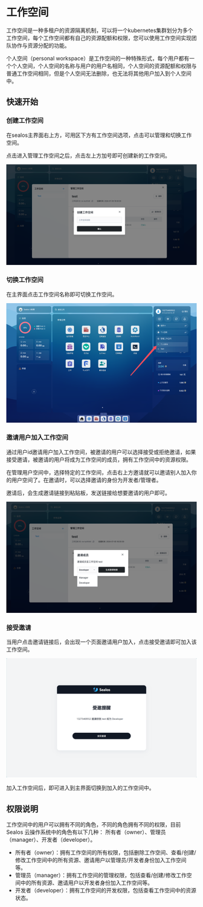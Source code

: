 # 工作空间

工作空间是一种多租户的资源隔离机制，可以将一个kubernetes集群划分为多个工作空间，每个工作空间都有自己的资源配额和权限，您可以使用工作空间实现团队协作与资源分配的功能。

个人空间（personal workspace）是工作空间的一种特殊形式，每个用户都有一个个人空间，个人空间的名称与用户的用户名相同，个人空间的资源配额和权限与普通工作空间相同，但是个人空间无法删除，也无法将其他用户加入到个人空间中。

## 快速开始

### 创建工作空间

在sealos主界面右上方，可用区下方有工作空间选项，点击可以管理和切换工作空间。

点击进入管理工作空间之后，点击左上方加号即可创建新的工作空间。

![](./images/workspace-1.png)

### 切换工作空间

在主界面点击工作空间名称即可切换工作空间。

![](./images/workspace-2.png)

### 邀请用户加入工作空间

通过用户id邀请用户加入工作空间，被邀请的用户可以选择接受或拒绝邀请，如果接受邀请，被邀请的用户将成为工作空间的成员，拥有工作空间中的资源权限。

在管理用户空间中，选择特定的工作空间，点击右上方邀请就可以邀请别人加入你的用户空间了。在邀请时，可以选择邀请的身份为开发者/管理者。

邀请后，会生成邀请链接到粘贴板，发送链接给想要邀请的用户即可。

![](./images/workspace-3.png)

### 接受邀请

当用户点击邀请链接后，会出现一个页面邀请用户加入，点击接受邀请即可加入该工作空间。

![](./images/workspace-4.jpg)

加入工作空间后，即可进入到主界面切换到加入的工作空间中。

## 权限说明

工作空间中的用户可以拥有不同的角色，不同的角色拥有不同的权限，目前 Sealos 云操作系统中的角色有以下几种：
所有者（owner）、管理员（manager）、开发者（developer）。

+ 所有者（owner）：拥有工作空间的所有权限，包括删除工作空间、查看/创建/修改工作空间中的所有资源、邀请用户以管理员/开发者身份加入工作空间等。
+ 管理员（manager）：拥有工作空间的管理权限，包括查看/创建/修改工作空间中的所有资源、邀请用户以开发者身份加入工作空间等。
+ 开发者（developer）：拥有工作空间的开发权限，包括查看工作空间中的资源状态。